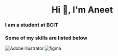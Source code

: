 <h1 align="center">Hi 👋, I'm Aneet</h1>
<h3 align="left">I am a student at BCIT</h3>  
<h3>Some of my skills are listed below</h3>

<img src="https://img.shields.io/badge/Adobe%20Illustrator-FF9A00?style=for-the-badge&logo=adobe-illustrator&logoColor=white" alt="Adobe Illustrator">

<img src="https://img.shields.io/badge/Figma-F24E1E?style=for-the-badge&logo=figma&logoColor=white" alt="figma">

